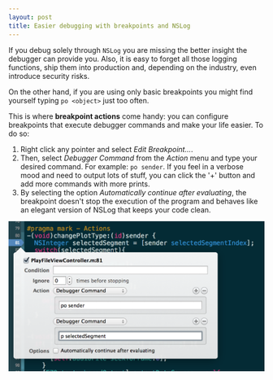 ```yaml
---
layout: post
title: Easier debugging with breakpoints and NSLog 
---
```


If you debug solely through ```NSLog``` you are missing the better insight the debugger can provide you. Also, it is easy to forget all those logging functions, ship them into production and, depending on the industry, even introduce security risks. 

On the other hand, if you are using only basic breakpoints you might find yourself typing ```po <object>``` just too often. 

This is where **breakpoint actions** come handy: you can configure breakpoints that execute debugger commands and make your life easier. To do so:

1. Right click any pointer and select *Edit Breakpoint...*.
2. Then, select *Debugger Command* from the *Action* menu and type your desired command. For example: ```po sender```. If you feel in a verbose mood and need to output lots of stuff, you can click the '+' button and add more commands with more prints.
3. By selecting the option *Automatically continue after evaluating*, the breakpoint doesn't stop the execution of the program and behaves like an elegant version of NSLog that keeps your code clean.

![Breakpoint Actions](/posts_images/2014-02-02-breakpoint-actions.png)
